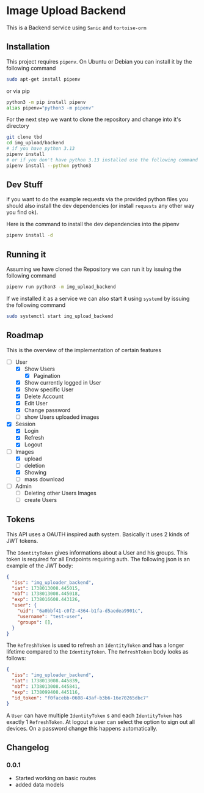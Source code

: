 # Image Upload Backend

This is a Backend service using `Sanic` and `tortoise-orm`

## Installation

This project requires `pipenv`.
On Ubuntu or Debian you can install it by the following command

``` bash
sudo apt-get install pipenv
```
or via pip

``` bash
python3 -m pip install pipenv
alias pipenv="python3 -m pipenv"
```

For the next step we want to clone the repository and change into it's directory

``` bash
git clone tbd
cd img_upload/backend
# if you have python 3.13
pipenv install
# or if you don't have python 3.13 installed use the following command to use your currently installed python3
pipenv install --python python3
```
## Dev Stuff

if you want to do the example requests via the provided python files you should also install the dev dependencies
(or install `requests` any other way you find ok).

Here is the command to install the dev dependencies into the pipenv

```bash
pipenv install -d
```

## Running it

Assuming we have cloned the Repository we can run it by issuing the following command

``` bash
pipenv run python3 -m img_upload_backend
```

If we installed it as a service we can also start it using `systemd` by issuing the following command
``` bash
sudo systemctl start img_upload_backend
```
## Roadmap
This is the overview of the implementation of certain features

* [ ] User
  * [x] Show Users
    * [x] Pagination
  * [x] Show currently logged in User
  * [x] Show specific User
  * [x] Delete Account
  * [x] Edit User
  * [x] Change password
  * [ ] show Users uploaded images
* [x] Session
  * [x] Login
  * [x] Refresh
  * [x] Logout
* [ ] Images
  * [x] upload
  * [ ] deletion
  * [x] Showing
  * [ ] mass download
* [ ] Admin
  * [ ] Deleting other Users Images
  * [ ] create Users

## Tokens
This API uses a OAUTH inspired auth system. Basically it uses 2 kinds of JWT tokens.

The `IdentityToken` gives informations about a User and his groups. This token is required for all Endpoints requiring auth.
The following json is an example of the JWT body:
```json
{
  "iss": "img_uploader_backend",
  "iat": 1738013008.445015,
  "nbf": 1738013008.445018,
  "exp": 1738016608.443126,
  "user": {
    "uid": "6a0bbf41-c0f2-4364-b1fa-d5aedea9901c",
    "username": "test-user",
    "groups": [],
  }
}
```

The `RefreshToken` is used to refresh an `IdentityToken` and has a longer lifetime compared to the `IdentityToken`. The `RefreshToken` body looks as follows:
```json
{
  "iss": "img_uploader_backend",
  "iat": 1738013008.445839,
  "nbf": 1738013008.445841,
  "exp": 1738099408.445116,
  "id_token": "f0facebb-0608-43af-b3b6-16e70265dbc7"
}
```

A `User` can have multiple `IdentityToken` s and each `IdentityToken` has exactly 1 `RefreshToken`. At logout a user can select the option to sign out all devices. On a password change this happens automatically.

## Changelog

### 0.0.1
* Started working on basic routes
* added data models